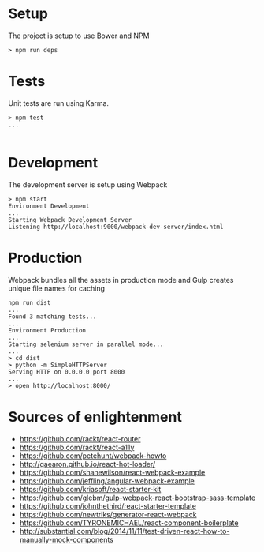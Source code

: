 Setup
=

The project is setup to use Bower and NPM

```
> npm run deps
```

Tests
=

Unit tests are run using Karma.

```
> npm test
...


```

Development
=

The development server is setup using Webpack

```
> npm start
Environment Development
...
Starting Webpack Development Server
Listening http://localhost:9000/webpack-dev-server/index.html
```

Production
=
Webpack bundles all the assets in production mode and Gulp creates unique file names for caching

```
npm run dist
...
Found 3 matching tests...
...
Environment Production
...
Starting selenium server in parallel mode...
...
> cd dist
> python -m SimpleHTTPServer
Serving HTTP on 0.0.0.0 port 8000
...
> open http://localhost:8000/
```

Sources of enlightenment
=
- https://github.com/rackt/react-router
- https://github.com/rackt/react-a11y
- https://github.com/petehunt/webpack-howto
- http://gaearon.github.io/react-hot-loader/
- https://github.com/shanewilson/react-webpack-example
- https://github.com/jeffling/angular-webpack-example
- https://github.com/kriasoft/react-starter-kit
- https://github.com/glebm/gulp-webpack-react-bootstrap-sass-template
- https://github.com/johnthethird/react-starter-template
- https://github.com/newtriks/generator-react-webpack
- https://github.com/TYRONEMICHAEL/react-component-boilerplate
- http://substantial.com/blog/2014/11/11/test-driven-react-how-to-manually-mock-components

